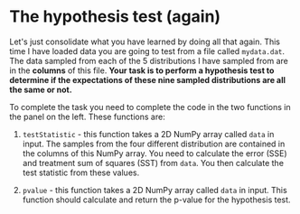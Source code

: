 # The hypothesis test (again)

Let's just consolidate what you have learned by doing all that again.  This time I have loaded data you are going to test from a file called `mydata.dat`.  The data sampled from each of the 5 distributions I have sampled from are in the __columns__ of this file.  __Your task is to perform a hypothesis test to determine if the expectations of these nine sampled distributions are all the same or not.__

To complete the task you need to complete the code in the two functions in the panel on the left.  These functions are:

1. `testStatistic` - this function takes a 2D NumPy array called `data` in input.  The samples from the four different distribution are contained in the columns of this NumPy array.  You need to calculate the error (SSE) and treatment sum of squares (SST) from `data`.  You then calculate the test statistic from these values.

2. `pvalue` - this function takes a 2D NumPy array called `data` in input.  This function should calculate and return the p-value for the hypothesis test.
